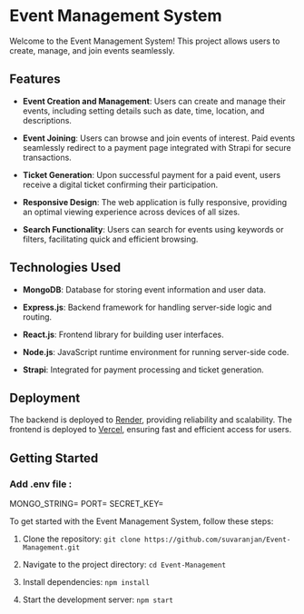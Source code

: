 # Event Management System

Welcome to the Event Management System! This project allows users to create, manage, and join events seamlessly.

## Features

- **Event Creation and Management**: Users can create and manage their events, including setting details such as date, time, location, and descriptions.
  
- **Event Joining**: Users can browse and join events of interest. Paid events seamlessly redirect to a payment page integrated with Strapi for secure transactions.
  
- **Ticket Generation**: Upon successful payment for a paid event, users receive a digital ticket confirming their participation.
  
- **Responsive Design**: The web application is fully responsive, providing an optimal viewing experience across devices of all sizes.

- **Search Functionality**: Users can search for events using keywords or filters, facilitating quick and efficient browsing.

## Technologies Used

- **MongoDB**: Database for storing event information and user data.
  
- **Express.js**: Backend framework for handling server-side logic and routing.
  
- **React.js**: Frontend library for building user interfaces.
  
- **Node.js**: JavaScript runtime environment for running server-side code.
  
- **Strapi**: Integrated for payment processing and ticket generation.

## Deployment

The backend is deployed to [Render](https://render.com/), providing reliability and scalability. The frontend is deployed to [Vercel](https://vercel.com/), ensuring fast and efficient access for users.

## Getting Started

### Add .env file :

MONGO_STRING=
PORT=
SECRET_KEY=

To get started with the Event Management System, follow these steps:

1. Clone the repository:
`git clone https://github.com/suvaranjan/Event-Management.git`

2. Navigate to the project directory:
`cd Event-Management`

3. Install dependencies:
`npm install`

4. Start the development server:
`npm start`
